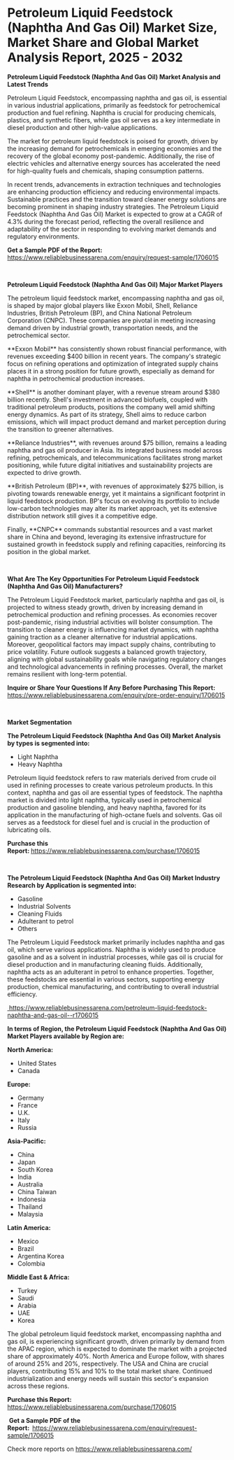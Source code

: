 <p><h1>Petroleum Liquid Feedstock (Naphtha And Gas Oil) Market Size, Market Share and Global Market Analysis Report, 2025 - 2032</h1></p><p><strong>Petroleum Liquid Feedstock (Naphtha And Gas Oil) Market Analysis and Latest Trends</strong></p>
<p><p>Petroleum Liquid Feedstock, encompassing naphtha and gas oil, is essential in various industrial applications, primarily as feedstock for petrochemical production and fuel refining. Naphtha is crucial for producing chemicals, plastics, and synthetic fibers, while gas oil serves as a key intermediate in diesel production and other high-value applications.</p><p>The market for petroleum liquid feedstock is poised for growth, driven by the increasing demand for petrochemicals in emerging economies and the recovery of the global economy post-pandemic. Additionally, the rise of electric vehicles and alternative energy sources has accelerated the need for high-quality fuels and chemicals, shaping consumption patterns. </p><p>In recent trends, advancements in extraction techniques and technologies are enhancing production efficiency and reducing environmental impacts. Sustainable practices and the transition toward cleaner energy solutions are becoming prominent in shaping industry strategies. The Petroleum Liquid Feedstock (Naphtha And Gas Oil) Market is expected to grow at a CAGR of 4.3% during the forecast period, reflecting the overall resilience and adaptability of the sector in responding to evolving market demands and regulatory environments.</p></p>
<p><strong>Get a Sample PDF of the Report:&nbsp;</strong> <a href="https://www.reliablebusinessarena.com/enquiry/request-sample/1706015?utm_campaign=2632&utm_medium=2&utm_source=Github&utm_content=ia&utm_term=27032025&utm_id=petroleum-liquid-feedstock-naphtha-and-gas-oil">https://www.reliablebusinessarena.com/enquiry/request-sample/1706015</a></p>
<p>&nbsp;</p>
<p><strong>Petroleum Liquid Feedstock (Naphtha And Gas Oil) Major Market Players</strong></p>
<p><p>The petroleum liquid feedstock market, encompassing naphtha and gas oil, is shaped by major global players like Exxon Mobil, Shell, Reliance Industries, British Petroleum (BP), and China National Petroleum Corporation (CNPC). These companies are pivotal in meeting increasing demand driven by industrial growth, transportation needs, and the petrochemical sector.</p><p>**Exxon Mobil** has consistently shown robust financial performance, with revenues exceeding $400 billion in recent years. The company's strategic focus on refining operations and optimization of integrated supply chains places it in a strong position for future growth, especially as demand for naphtha in petrochemical production increases.</p><p>**Shell** is another dominant player, with a revenue stream around $380 billion recently. Shell's investment in advanced biofuels, coupled with traditional petroleum products, positions the company well amid shifting energy dynamics. As part of its strategy, Shell aims to reduce carbon emissions, which will impact product demand and market perception during the transition to greener alternatives.</p><p>**Reliance Industries**, with revenues around $75 billion, remains a leading naphtha and gas oil producer in Asia. Its integrated business model across refining, petrochemicals, and telecommunications facilitates strong market positioning, while future digital initiatives and sustainability projects are expected to drive growth.</p><p>**British Petroleum (BP)**, with revenues of approximately $275 billion, is pivoting towards renewable energy, yet it maintains a significant footprint in liquid feedstock production. BP's focus on evolving its portfolio to include low-carbon technologies may alter its market approach, yet its extensive distribution network still gives it a competitive edge.</p><p>Finally, **CNPC** commands substantial resources and a vast market share in China and beyond, leveraging its extensive infrastructure for sustained growth in feedstock supply and refining capacities, reinforcing its position in the global market.</p></p>
<p>&nbsp;</p>
<p><strong>What Are The Key Opportunities For Petroleum Liquid Feedstock (Naphtha And Gas Oil) Manufacturers?</strong></p>
<p><p>The Petroleum Liquid Feedstock market, particularly naphtha and gas oil, is projected to witness steady growth, driven by increasing demand in petrochemical production and refining processes. As economies recover post-pandemic, rising industrial activities will bolster consumption. The transition to cleaner energy is influencing market dynamics, with naphtha gaining traction as a cleaner alternative for industrial applications. Moreover, geopolitical factors may impact supply chains, contributing to price volatility. Future outlook suggests a balanced growth trajectory, aligning with global sustainability goals while navigating regulatory changes and technological advancements in refining processes. Overall, the market remains resilient with long-term potential.</p></p>
<p><strong>Inquire or Share Your Questions If Any Before Purchasing This Report:</strong> <a href="https://www.reliablebusinessarena.com/enquiry/pre-order-enquiry/1706015?utm_campaign=2632&utm_medium=2&utm_source=Github&utm_content=ia&utm_term=27032025&utm_id=petroleum-liquid-feedstock-naphtha-and-gas-oil">https://www.reliablebusinessarena.com/enquiry/pre-order-enquiry/1706015</a></p>
<p>&nbsp;</p>
<p><strong>Market Segmentation</strong></p>
<p><strong>The Petroleum Liquid Feedstock (Naphtha And Gas Oil) Market Analysis by types is segmented into:</strong></p>
<p><ul><li>Light Naphtha</li><li>Heavy Naphtha</li></ul></p>
<p><p>Petroleum liquid feedstock refers to raw materials derived from crude oil used in refining processes to create various petroleum products. In this context, naphtha and gas oil are essential types of feedstock. The naphtha market is divided into light naphtha, typically used in petrochemical production and gasoline blending, and heavy naphtha, favored for its application in the manufacturing of high-octane fuels and solvents. Gas oil serves as a feedstock for diesel fuel and is crucial in the production of lubricating oils.</p></p>
<p><strong>Purchase this Report:&nbsp;</strong><a href="https://www.reliablebusinessarena.com/purchase/1706015?utm_campaign=2632&utm_medium=2&utm_source=Github&utm_content=ia&utm_term=27032025&utm_id=petroleum-liquid-feedstock-naphtha-and-gas-oil">https://www.reliablebusinessarena.com/purchase/1706015</a></p>
<p>&nbsp;</p>
<p><strong>The Petroleum Liquid Feedstock (Naphtha And Gas Oil) Market Industry Research by Application is segmented into:</strong></p>
<p><ul><li>Gasoline</li><li>Industrial Solvents</li><li>Cleaning Fluids</li><li>Adulterant to petrol</li><li>Others</li></ul></p>
<p><p>The Petroleum Liquid Feedstock market primarily includes naphtha and gas oil, which serve various applications. Naphtha is widely used to produce gasoline and as a solvent in industrial processes, while gas oil is crucial for diesel production and in manufacturing cleaning fluids. Additionally, naphtha acts as an adulterant in petrol to enhance properties. Together, these feedstocks are essential in various sectors, supporting energy production, chemical manufacturing, and contributing to overall industrial efficiency.</p></p>
<p><a href="https://www.reliablebusinessarena.com/petroleum-liquid-feedstock-naphtha-and-gas-oil--r1706015?utm_campaign=2632&utm_medium=2&utm_source=Github&utm_content=ia&utm_term=27032025&utm_id=petroleum-liquid-feedstock-naphtha-and-gas-oil">&nbsp;https://www.reliablebusinessarena.com/petroleum-liquid-feedstock-naphtha-and-gas-oil--r1706015</a></p>
<p><strong>In terms of Region, the Petroleum Liquid Feedstock (Naphtha And Gas Oil) Market Players available by Region are:</strong></p>
<p>
    <p> <strong> North America: </strong>
        <ul>
            <li>United States</li>
            <li>Canada</li>
        </ul>
        </p> 
    <p> <strong> Europe: </strong>
        <ul>
            <li>Germany</li>
            <li>France</li>
            <li>U.K.</li>
            <li>Italy</li>
            <li>Russia</li>
        </ul>
        </p> 
    <p> <strong> Asia-Pacific: </strong>
        <ul>
            <li>China</li>
            <li>Japan</li>
            <li>South Korea</li>
            <li>India</li>
            <li>Australia</li>
            <li>China Taiwan</li>
            <li>Indonesia</li>
            <li>Thailand</li>
            <li>Malaysia</li>
        </ul>
        </p> 
    <p> <strong> Latin America: </strong>
        <ul>
            <li>Mexico</li>
            <li>Brazil</li>
            <li>Argentina Korea</li>
            <li>Colombia</li>
        </ul>
        </p> 
    <p> <strong> Middle East & Africa: </strong>
        <ul>
            <li>Turkey</li>
            <li>Saudi</li>
            <li>Arabia</li>
            <li>UAE</li>
            <li>Korea</li>
        </ul>
    </p>
    </p>
<p><p>The global petroleum liquid feedstock market, encompassing naphtha and gas oil, is experiencing significant growth, driven primarily by demand from the APAC region, which is expected to dominate the market with a projected share of approximately 40%. North America and Europe follow, with shares of around 25% and 20%, respectively. The USA and China are crucial players, contributing 15% and 10% to the total market share. Continued industrialization and energy needs will sustain this sector's expansion across these regions.</p></p>
<p><strong>Purchase this Report: </strong><a href="https://www.reliablebusinessarena.com/purchase/1706015?utm_campaign=2632&utm_medium=2&utm_source=Github&utm_content=ia&utm_term=27032025&utm_id=petroleum-liquid-feedstock-naphtha-and-gas-oil">https://www.reliablebusinessarena.com/purchase/1706015</a></p>
<p>&nbsp;<strong>Get a Sample PDF of the Report:&nbsp;&nbsp;</strong><a href="https://www.reliablebusinessarena.com/enquiry/request-sample/1706015?utm_campaign=2632&utm_medium=2&utm_source=Github&utm_content=ia&utm_term=27032025&utm_id=petroleum-liquid-feedstock-naphtha-and-gas-oil">https://www.reliablebusinessarena.com/enquiry/request-sample/1706015</a></p>
<p><strong></strong></p>
<p>Check more reports on <a href="https://www.reliablebusinessarena.com/?utm_campaign=2632&utm_medium=2&utm_source=Github&utm_content=ia&utm_term=27032025&utm_id=petroleum-liquid-feedstock-naphtha-and-gas-oil">https://www.reliablebusinessarena.com/</a></p>